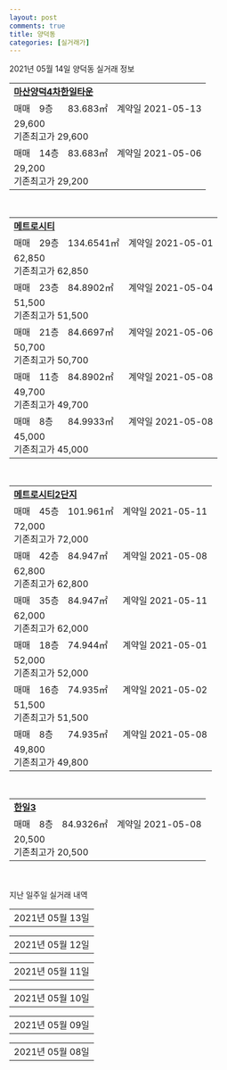 ```yaml
---
layout: post
comments: true
title: 양덕동
categories: [실거래가]
---
```


2021년 05월 14일 양덕동 실거래 정보

<table>
  <tr>
    <td colspan="4" style="font-weight: bold;"><a href="https://search.naver.com/search.naver?query=마산양덕4차한일타운">마산양덕4차한일타운</a></td>
  </tr>
    
  <tr>
    <td>매매</td>
    <td>9층</td>
    <td>83.683㎡</td>
    <td>계약일 2021-05-13</td>
  </tr>
  <tr>
    <td colspan="4">29,600<br>기존최고가 29,600</td>
  </tr>
    
  <tr>
    <td>매매</td>
    <td>14층</td>
    <td>83.683㎡</td>
    <td>계약일 2021-05-06</td>
  </tr>
  <tr>
    <td colspan="4">29,200<br>기존최고가 29,200</td>
  </tr>
    
</table>
<br>
<table>
  <tr>
    <td colspan="4" style="font-weight: bold;"><a href="https://search.naver.com/search.naver?query=메트로시티">메트로시티</a></td>
  </tr>
    
  <tr>
    <td>매매</td>
    <td>29층</td>
    <td>134.6541㎡</td>
    <td>계약일 2021-05-01</td>
  </tr>
  <tr>
    <td colspan="4">62,850<br>기존최고가 62,850</td>
  </tr>
    
  <tr>
    <td>매매</td>
    <td>23층</td>
    <td>84.8902㎡</td>
    <td>계약일 2021-05-04</td>
  </tr>
  <tr>
    <td colspan="4">51,500<br>기존최고가 51,500</td>
  </tr>
    
  <tr>
    <td>매매</td>
    <td>21층</td>
    <td>84.6697㎡</td>
    <td>계약일 2021-05-06</td>
  </tr>
  <tr>
    <td colspan="4">50,700<br>기존최고가 50,700</td>
  </tr>
    
  <tr>
    <td>매매</td>
    <td>11층</td>
    <td>84.8902㎡</td>
    <td>계약일 2021-05-08</td>
  </tr>
  <tr>
    <td colspan="4">49,700<br>기존최고가 49,700</td>
  </tr>
    
  <tr>
    <td>매매</td>
    <td>8층</td>
    <td>84.9933㎡</td>
    <td>계약일 2021-05-08</td>
  </tr>
  <tr>
    <td colspan="4">45,000<br>기존최고가 45,000</td>
  </tr>
    
</table>
<br>
<table>
  <tr>
    <td colspan="4" style="font-weight: bold;"><a href="https://search.naver.com/search.naver?query=메트로시티2단지">메트로시티2단지</a></td>
  </tr>
    
  <tr>
    <td>매매</td>
    <td>45층</td>
    <td>101.961㎡</td>
    <td>계약일 2021-05-11</td>
  </tr>
  <tr>
    <td colspan="4">72,000<br>기존최고가 72,000</td>
  </tr>
    
  <tr>
    <td>매매</td>
    <td>42층</td>
    <td>84.947㎡</td>
    <td>계약일 2021-05-08</td>
  </tr>
  <tr>
    <td colspan="4">62,800<br>기존최고가 62,800</td>
  </tr>
    
  <tr>
    <td>매매</td>
    <td>35층</td>
    <td>84.947㎡</td>
    <td>계약일 2021-05-11</td>
  </tr>
  <tr>
    <td colspan="4">62,000<br>기존최고가 62,000</td>
  </tr>
    
  <tr>
    <td>매매</td>
    <td>18층</td>
    <td>74.944㎡</td>
    <td>계약일 2021-05-01</td>
  </tr>
  <tr>
    <td colspan="4">52,000<br>기존최고가 52,000</td>
  </tr>
    
  <tr>
    <td>매매</td>
    <td>16층</td>
    <td>74.935㎡</td>
    <td>계약일 2021-05-02</td>
  </tr>
  <tr>
    <td colspan="4">51,500<br>기존최고가 51,500</td>
  </tr>
    
  <tr>
    <td>매매</td>
    <td>8층</td>
    <td>74.935㎡</td>
    <td>계약일 2021-05-08</td>
  </tr>
  <tr>
    <td colspan="4">49,800<br>기존최고가 49,800</td>
  </tr>
    
</table>
<br>
<table>
  <tr>
    <td colspan="4" style="font-weight: bold;"><a href="https://search.naver.com/search.naver?query=한일3">한일3</a></td>
  </tr>
    
  <tr>
    <td>매매</td>
    <td>8층</td>
    <td>84.9326㎡</td>
    <td>계약일 2021-05-08</td>
  </tr>
  <tr>
    <td colspan="4">20,500<br>기존최고가 20,500</td>
  </tr>
    
</table>
    
<div style="margin-top: 50px; margin-bottom: 13px">지난 일주일 실거래 내역</div>

  <table style="width: 100%; margin-bottom: 1px">
      <tr class="header">
        <td>2021년 05월 13일</td>
      </tr>
      <tr class="child" style="display: none">
        <td>
            
        <table>
          <tr>
            <td colspan="4" style="font-weight: bold;"><a href="https://search.naver.com/search.naver?query=신성미소지움">신성미소지움</a></td>
          </tr>

          <tr>
            <td>매매</td>
            <td>6층</td>
            <td>84.5273㎡</td>
            <td>계약일 2021-04-30</td>
          </tr>
          <tr>
            <td colspan="4">16,000<br>기존최고가 16,000</td>
          </tr>
    
        </table>
        <table style="margin-top: 5px">
          <tr>
            <td colspan="4" style="font-weight: bold;"><a href="https://search.naver.com/search.naver?query=메트로시티2단지">메트로시티2단지</a></td>
          </tr>
    
          <tr>
            <td>전세</td>
            <td>9층</td>
            <td>74.935㎡</td>
            <td>계약일 2021-04-06</td>
          </tr>
          <tr>
            <td colspan="4">35,000</td>
          </tr>
    
          <tr>
            <td>전세</td>
            <td>8층</td>
            <td>114.058㎡</td>
            <td>계약일 2021-04-19</td>
          </tr>
          <tr>
            <td colspan="4">54,000</td>
          </tr>
    
        </table>
    
        </td>
      </tr>
  </table>
    
  <table style="width: 100%; margin-bottom: 1px">
      <tr class="header">
        <td>2021년 05월 12일</td>
      </tr>
      <tr class="child" style="display: none">
        <td>
            
        <table>
          <tr>
            <td colspan="4" style="font-weight: bold;"><a href="https://search.naver.com/search.naver?query=드림타워">드림타워</a></td>
          </tr>

          <tr>
            <td>매매</td>
            <td>7층</td>
            <td>73.0959㎡</td>
            <td>계약일 2021-04-26</td>
          </tr>
          <tr>
            <td colspan="4">11,770<br>기존최고가 11,770</td>
          </tr>
    
        </table>
        <table style="margin-top: 5px">
          <tr>
            <td colspan="4" style="font-weight: bold;"><a href="https://search.naver.com/search.naver?query=마산양덕동 동아위드필하임">마산양덕동 동아위드필하임</a></td>
          </tr>
    
          <tr>
            <td>매매</td>
            <td>6층</td>
            <td>79.0133㎡</td>
            <td>계약일 2021-05-03</td>
          </tr>
          <tr>
            <td colspan="4">28,600<br>기존최고가 28,600</td>
          </tr>
    
          <tr>
            <td>매매</td>
            <td>13층</td>
            <td>79.0133㎡</td>
            <td>계약일 2021-05-05</td>
          </tr>
          <tr>
            <td colspan="4">28,050<br>기존최고가 28,050</td>
          </tr>
    
        </table>
        <table style="margin-top: 5px">
          <tr>
            <td colspan="4" style="font-weight: bold;"><a href="https://search.naver.com/search.naver?query=메트로시티2단지">메트로시티2단지</a></td>
          </tr>
    
          <tr>
            <td>매매</td>
            <td>37층</td>
            <td>84.937㎡</td>
            <td>계약일 2021-04-28</td>
          </tr>
          <tr>
            <td colspan="4">61,000<br>기존최고가 61,000</td>
          </tr>
    
        </table>
        <table style="margin-top: 5px">
          <tr>
            <td colspan="4" style="font-weight: bold;"><a href="https://search.naver.com/search.naver?query=양덕코오롱하늘채">양덕코오롱하늘채</a></td>
          </tr>
    
          <tr>
            <td>매매</td>
            <td>24층</td>
            <td>84.9783㎡</td>
            <td>계약일 2021-05-08</td>
          </tr>
          <tr>
            <td colspan="4">51,000<br>기존최고가 51,000</td>
          </tr>
    
        </table>
        <table style="margin-top: 5px">
          <tr>
            <td colspan="4" style="font-weight: bold;"><a href="https://search.naver.com/search.naver?query=메트로시티2단지">메트로시티2단지</a></td>
          </tr>
    
          <tr>
            <td>월세</td>
            <td>31층</td>
            <td>84.947㎡</td>
            <td>계약일 2021-03-15</td>
          </tr>
          <tr>
            <td colspan="4">130 (3,000)</td>
          </tr>
    
        </table>
        <table style="margin-top: 5px">
          <tr>
            <td colspan="4" style="font-weight: bold;"><a href="https://search.naver.com/search.naver?query=한일타운">한일타운</a></td>
          </tr>
    
          <tr>
            <td>전세</td>
            <td>14층</td>
            <td>59.94㎡</td>
            <td>계약일 2021-05-08</td>
          </tr>
          <tr>
            <td colspan="4">12,700</td>
          </tr>
    
        </table>
    
        </td>
      </tr>
  </table>
    
  <table style="width: 100%; margin-bottom: 1px">
      <tr class="header">
        <td>2021년 05월 11일</td>
      </tr>
      <tr class="child" style="display: none">
        <td>
            
        <table>
          <tr>
            <td colspan="4" style="font-weight: bold;"><a href="https://search.naver.com/search.naver?query=대상">대상</a></td>
          </tr>

          <tr>
            <td>매매</td>
            <td>8층</td>
            <td>59.865㎡</td>
            <td>계약일 2021-05-03</td>
          </tr>
          <tr>
            <td colspan="4">16,000<br>기존최고가 16,000</td>
          </tr>
    
          <tr>
            <td>매매</td>
            <td>10층</td>
            <td>59.865㎡</td>
            <td>계약일 2021-04-22</td>
          </tr>
          <tr>
            <td colspan="4">14,900<br>기존최고가 14,900</td>
          </tr>
    
        </table>
        <table style="margin-top: 5px">
          <tr>
            <td colspan="4" style="font-weight: bold;"><a href="https://search.naver.com/search.naver?query=메트로시티">메트로시티</a></td>
          </tr>
    
          <tr>
            <td>매매</td>
            <td>6층</td>
            <td>124.4478㎡</td>
            <td>계약일 2021-05-07</td>
          </tr>
          <tr>
            <td colspan="4">56,500<br>기존최고가 64,000</td>
          </tr>
    
        </table>
        <table style="margin-top: 5px">
          <tr>
            <td colspan="4" style="font-weight: bold;"><a href="https://search.naver.com/search.naver?query=비젼">비젼</a></td>
          </tr>
    
          <tr>
            <td>매매</td>
            <td>2층</td>
            <td>68.47㎡</td>
            <td>계약일 2021-05-08</td>
          </tr>
          <tr>
            <td colspan="4">14,500<br>기존최고가 14,500</td>
          </tr>
    
        </table>
        <table style="margin-top: 5px">
          <tr>
            <td colspan="4" style="font-weight: bold;"><a href="https://search.naver.com/search.naver?query=삼성버킹궁">삼성버킹궁</a></td>
          </tr>
    
          <tr>
            <td>매매</td>
            <td>13층</td>
            <td>84.809㎡</td>
            <td>계약일 2021-05-05</td>
          </tr>
          <tr>
            <td colspan="4">21,700<br>기존최고가 21,700</td>
          </tr>
    
        </table>
        <table style="margin-top: 5px">
          <tr>
            <td colspan="4" style="font-weight: bold;"><a href="https://search.naver.com/search.naver?query=신우빌리지">신우빌리지</a></td>
          </tr>
    
          <tr>
            <td>매매</td>
            <td>4층</td>
            <td>84.3181㎡</td>
            <td>계약일 2021-04-24</td>
          </tr>
          <tr>
            <td colspan="4">14,200<br>기존최고가 14,200</td>
          </tr>
    
        </table>
        <table style="margin-top: 5px">
          <tr>
            <td colspan="4" style="font-weight: bold;"><a href="https://search.naver.com/search.naver?query=한일3">한일3</a></td>
          </tr>
    
          <tr>
            <td>매매</td>
            <td>2층</td>
            <td>84.9326㎡</td>
            <td>계약일 2021-05-08</td>
          </tr>
          <tr>
            <td colspan="4">20,150<br>기존최고가 20,150</td>
          </tr>
    
        </table>
        <table style="margin-top: 5px">
          <tr>
            <td colspan="4" style="font-weight: bold;"><a href="https://search.naver.com/search.naver?query=한일타운">한일타운</a></td>
          </tr>
    
          <tr>
            <td>매매</td>
            <td>9층</td>
            <td>59.94㎡</td>
            <td>계약일 2021-04-17</td>
          </tr>
          <tr>
            <td colspan="4">15,500<br>기존최고가 15,500</td>
          </tr>
    
        </table>
        <table style="margin-top: 5px">
          <tr>
            <td colspan="4" style="font-weight: bold;"><a href="https://search.naver.com/search.naver?query=한일타운2">한일타운2</a></td>
          </tr>
    
          <tr>
            <td>매매</td>
            <td>5층</td>
            <td>84.958㎡</td>
            <td>계약일 2021-04-24</td>
          </tr>
          <tr>
            <td colspan="4">22,400<br>기존최고가 22,400</td>
          </tr>
    
          <tr>
            <td>매매</td>
            <td>20층</td>
            <td>59.988㎡</td>
            <td>계약일 2021-04-30</td>
          </tr>
          <tr>
            <td colspan="4">18,500<br>기존최고가 18,500</td>
          </tr>
    
        </table>
        <table style="margin-top: 5px">
          <tr>
            <td colspan="4" style="font-weight: bold;"><a href="https://search.naver.com/search.naver?query=마산양덕4차한일타운">마산양덕4차한일타운</a></td>
          </tr>
    
          <tr>
            <td>전세</td>
            <td>19층</td>
            <td>117.5604㎡</td>
            <td>계약일 2021-05-08</td>
          </tr>
          <tr>
            <td colspan="4">25,000</td>
          </tr>
    
        </table>
        <table style="margin-top: 5px">
          <tr>
            <td colspan="4" style="font-weight: bold;"><a href="https://search.naver.com/search.naver?query=한일타운2">한일타운2</a></td>
          </tr>
    
          <tr>
            <td>전세</td>
            <td>14층</td>
            <td>59.988㎡</td>
            <td>계약일 2021-05-10</td>
          </tr>
          <tr>
            <td colspan="4">6,500</td>
          </tr>
    
        </table>
    
        </td>
      </tr>
  </table>
    
  <table style="width: 100%; margin-bottom: 1px">
      <tr class="header">
        <td>2021년 05월 10일</td>
      </tr>
      <tr class="child" style="display: none">
        <td>
            
        <table>
          <tr>
            <td colspan="4" style="font-weight: bold;"><a href="https://search.naver.com/search.naver?query=실거래정보없음">실거래정보없음</a></td>
          </tr>

        </table>
    
        </td>
      </tr>
  </table>
    
  <table style="width: 100%; margin-bottom: 1px">
      <tr class="header">
        <td>2021년 05월 09일</td>
      </tr>
      <tr class="child" style="display: none">
        <td>
            
        <table>
          <tr>
            <td colspan="4" style="font-weight: bold;"><a href="https://search.naver.com/search.naver?query=실거래정보없음">실거래정보없음</a></td>
          </tr>

        </table>
    
        </td>
      </tr>
  </table>
    
  <table style="width: 100%; margin-bottom: 1px">
      <tr class="header">
        <td>2021년 05월 08일</td>
      </tr>
      <tr class="child" style="display: none">
        <td>
            
        <table>
          <tr>
            <td colspan="4" style="font-weight: bold;"><a href="https://search.naver.com/search.naver?query=동아">동아</a></td>
          </tr>

          <tr>
            <td>매매</td>
            <td>5층</td>
            <td>64.29㎡</td>
            <td>계약일 2021-04-11</td>
          </tr>
          <tr>
            <td colspan="4">18,000<br>기존최고가 18,000</td>
          </tr>
    
        </table>
        <table style="margin-top: 5px">
          <tr>
            <td colspan="4" style="font-weight: bold;"><a href="https://search.naver.com/search.naver?query=메트로시티2단지">메트로시티2단지</a></td>
          </tr>
    
          <tr>
            <td>매매</td>
            <td>6층</td>
            <td>84.947㎡</td>
            <td>계약일 2021-05-07</td>
          </tr>
          <tr>
            <td colspan="4">57,700<br>기존최고가 57,700</td>
          </tr>
    
        </table>
    
        </td>
      </tr>
  </table>
    

